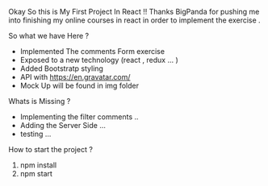 Okay So this is My First Project In React !!
Thanks BigPanda for pushing me into finishing my online courses in react in order to implement the exercise .

So what we have Here ?
- Implemented The comments Form exercise
- Exposed to a new technology (react , redux ... )
- Added Bootstratp styling
- API with https://en.gravatar.com/
- Mock Up will be found in img folder

Whats is Missing ?
- Implementing the filter comments ..
- Adding the Server Side ...
- testing ...



How to start the project ?
1. npm install
2. npm start



```
